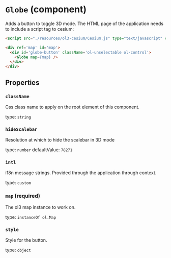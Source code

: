 `Globe` (component)
===================

Adds a button to toggle 3D mode.
The HTML page of the application needs to include a script tag to cesium:

```html
<script src="./resources/ol3-cesium/Cesium.js" type="text/javascript" charset="utf-8"></script>
```

```html
<div ref='map' id='map'>
  <div id='globe-button' className='ol-unselectable ol-control'>
    <Globe map={map} />
  </div>
</div>
```

Properties
----------

### `className`

Css class name to apply on the root element of this component.

type: `string`


### `hideScalebar`

Resolution at which to hide the scalebar in 3D mode

type: `number`
defaultValue: `78271`


### `intl`

i18n message strings. Provided through the application through context.

type: `custom`


### `map` (required)

The ol3 map instance to work on.

type: `instanceOf ol.Map`


### `style`

Style for the button.

type: `object`

